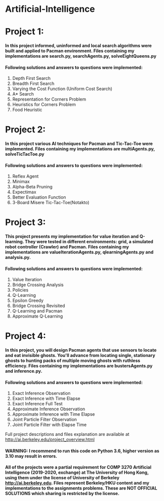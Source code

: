 # Artificial-Intelligence

# Project 1: 
#### In this project informed, uninformed and local search algorithms were built and applied to Pacman environment. Files containing my implementations are **search.py, searchAgents.py, solveEightQueens.py**
#### Following solutions and answers to questions were implemented:
1. Depth First Search
2. Breadth First Search
3. Varying the Cost Function
(Uniform Cost Search)
4. A* Search
5. Representation for Corners
Problem
6. Heuristics for Corners
Problem
7. Food Heuristic

# Project 2: 
#### In this project various AI techniques for Pacman and Tic-Tac-Toe were implemented. Files containing my implementations are **multiAgents.py, solveTicTacToe.py**
#### Following solutions and answers to questions were implemented:
1. Reflex Agent
2. Minimax
3. Alpha-Beta Pruning
4. Expectimax
5. Better Evaluation Function
6. 3-Board Misere Tic-Tac-Toe(Notakto)

# Project 3:
#### This project presents my implementation for value iteration and Q-learning. They were tested in different environments: grid, a simulated robot controller (Crawler) and Pacman. Files containing my implementations are **valueIterationAgents.py, qlearningAgents.py and analysis.py**.
#### Following solutions and answers to questions were implemented:
1. Value Iteration
2. Bridge Crossing Analysis
3. Policies
4. Q-Learning
5. Epsilon Greedy
6. Bridge Crossing Revisited
7. Q-Learning and Pacman
8. Approximate Q-Learning

# Project 4:
#### In this project, you will design Pacman agents that use sensors to locate and eat invisible ghosts. You'll advance from locating single, stationary ghosts to hunting packs of multiple moving ghosts with ruthless efficiency. Files containing my implementations are **bustersAgents.py and inference.py**.
#### Following solutions and answers to questions were implemented:
1. Exact Inference Observation
2. Exact Inference with Time Elapse
3. Exact Inference Full Test
4. Approximate Inference Observation
5. Approximate Inference with Time Elapse
6. Joint Particle Filter Observation
7. Joint Particle Filter with Elapse Time


Full project descriptions and files explanation are available at http://ai.berkeley.edu/project_overview.html




#### WARNING: I recommend to run this code on Python 3.6, higher version as 3.10 may result in errors.


#### All of the projects were a partial requirement for COMP 3270 Artificial Intelligence (2019-2020, exchange) at The University of Hong Kong, using them under the license of University of Berkeley http://ai.berkeley.edu. Files represent Berkeley/HKU content and my implementations to the assignments problems. These are NOT OFFICIAL SOLUTIONS which sharing is restricted by the license.



